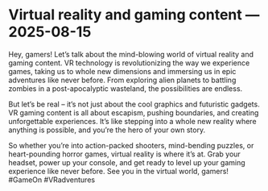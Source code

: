 # Virtual reality and gaming content — 2025-08-15

Hey, gamers! Let’s talk about the mind-blowing world of virtual reality and gaming content. VR technology is revolutionizing the way we experience games, taking us to whole new dimensions and immersing us in epic adventures like never before. From exploring alien planets to battling zombies in a post-apocalyptic wasteland, the possibilities are endless.

But let’s be real – it’s not just about the cool graphics and futuristic gadgets. VR gaming content is all about escapism, pushing boundaries, and creating unforgettable experiences. It’s like stepping into a whole new reality where anything is possible, and you’re the hero of your own story.

So whether you’re into action-packed shooters, mind-bending puzzles, or heart-pounding horror games, virtual reality is where it’s at. Grab your headset, power up your console, and get ready to level up your gaming experience like never before. See you in the virtual world, gamers! #GameOn #VRadventures